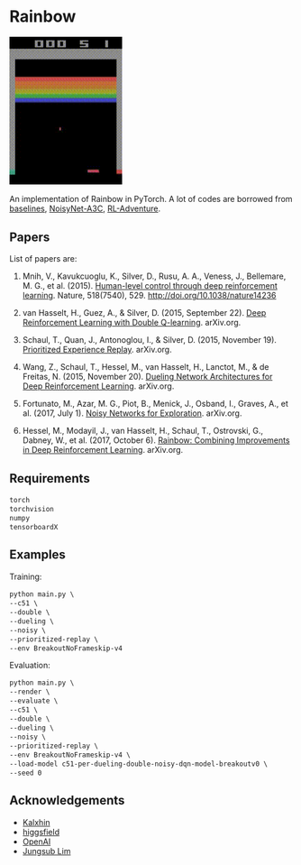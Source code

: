 # Rainbow

<img src="Breakout.gif" width="200">

An implementation of Rainbow in PyTorch. A lot of codes are borrowed from [baselines](https://github.com/openai/baselines), [NoisyNet-A3C](https://github.com/Kaixhin/NoisyNet-A3C), [RL-Adventure](https://github.com/higgsfield).

## Papers

List of papers are:

1. Mnih, V., Kavukcuoglu, K., Silver, D., Rusu, A. A., Veness, J., Bellemare, M. G., et al. (2015). [Human-level control through deep reinforcement learning](https://www.nature.com/articles/nature14236). Nature, 518(7540), 529. http://doi.org/10.1038/nature14236

2. van Hasselt, H., Guez, A., & Silver, D. (2015, September 22). [Deep Reinforcement Learning with Double Q-learning](https://arxiv.org/abs/1509.06461). arXiv.org.

3. Schaul, T., Quan, J., Antonoglou, I., & Silver, D. (2015, November 19). [Prioritized Experience Replay](https://arxiv.org/abs/1511.05952). arXiv.org.

4. Wang, Z., Schaul, T., Hessel, M., van Hasselt, H., Lanctot, M., & de Freitas, N. (2015, November 20). [Dueling Network Architectures for Deep Reinforcement Learning](https://arxiv.org/abs/1511.06581). arXiv.org.

5. Fortunato, M., Azar, M. G., Piot, B., Menick, J., Osband, I., Graves, A., et al. (2017, July 1). [Noisy Networks for Exploration](https://arxiv.org/abs/1706.10295). arXiv.org.

6. Hessel, M., Modayil, J., van Hasselt, H., Schaul, T., Ostrovski, G., Dabney, W., et al. (2017, October 6). [Rainbow: Combining Improvements in Deep Reinforcement Learning](https://arxiv.org/abs/1710.02298). arXiv.org.

## Requirements
```
torch
torchvision
numpy
tensorboardX
```

## Examples

Training:
```
python main.py \
--c51 \
--double \
--dueling \
--noisy \
--prioritized-replay \
--env BreakoutNoFrameskip-v4
```

Evaluation:
```
python main.py \
--render \
--evaluate \
--c51 \
--double \
--dueling \
--noisy \
--prioritized-replay \
--env BreakoutNoFrameskip-v4 \
--load-model c51-per-dueling-double-noisy-dqn-model-breakoutv0 \
--seed 0
```

## Acknowledgements
- [Kalxhin](https://github.com/Kaixhin/NoisyNet-A3C)
- [higgsfield](https://github.com/higgsfield)
- [OpenAI](https://github.com/openai/baselines)
- [Jungsub Lim](https://github.com/jsrimr/pytorch-rainbow)